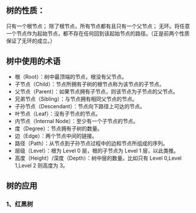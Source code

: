 ## 树的性质：

只有一个根节点；
除了根节点，所有节点都有且只有一个父节点；
无环。将任意一个节点作为起始节点，都不存在任何回到该起始节点的路径。（正是前两个性质保证了无环的成立。）

## 树中使用的术语
 - 根（Root）：树中最顶端的节点，根没有父节点。
 - 子节点（Child）：节点所拥有子树的根节点称为该节点的子节点。
 - 父节点（Parent）：如果节点拥有子节点，则该节点为子节点的父节点。
 - 兄弟节点（Sibling）：与节点拥有相同父节点的节点。
 - 子孙节点（Descendant）：节点向下路径上可达的节点。
 - 叶节点（Leaf）：没有子节点的节点。
 - 内节点（Internal Node）：至少有一个子节点的节点。
 - 度（Degree）：节点拥有子树的数量。
 - 边（Edge）：两个节点中间的链接。
 - 路径（Path）：从节点到子孙节点过程中的边和节点所组成的序列。
 - 层级（Level）：根为 Level 0 层，根的子节点为 Level 1 层，以此类推。
 - 高度（Height）/深度（Depth）：树中层的数量。比如只有 Level 0,Level 1,Level 2 则高度为 3。

## 

## 树的应用

 ### 1、红黑树